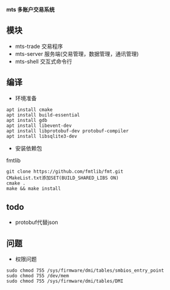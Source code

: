 **mts 多账户交易系统**
## 模块
* mts-trade   交易程序
* mts-server  服务端(交易管理，数据管理，通讯管理)
* mts-shell   交互式命令行
## 编译
* 环境准备
``` shell
apt install cmake
apt install build-essential
apt install gdb
apt install libevent-dev
apt install libprotobuf-dev protobuf-compiler
apt install libsqlite3-dev
```

* 安装依赖包

fmtlib
```shell
git clone https://github.com/fmtlib/fmt.git
CMakeList.txt添加SET(BUILD_SHARED_LIBS ON)
cmake .
make && make install

```


## todo
* protobuf代替json

## 问题
* 权限问题
```shell
sudo chmod 755 /sys/firmware/dmi/tables/smbios_entry_point
sudo chmod 755 /dev/mem
sudo chmod 755 /sys/firmware/dmi/tables/DMI

```